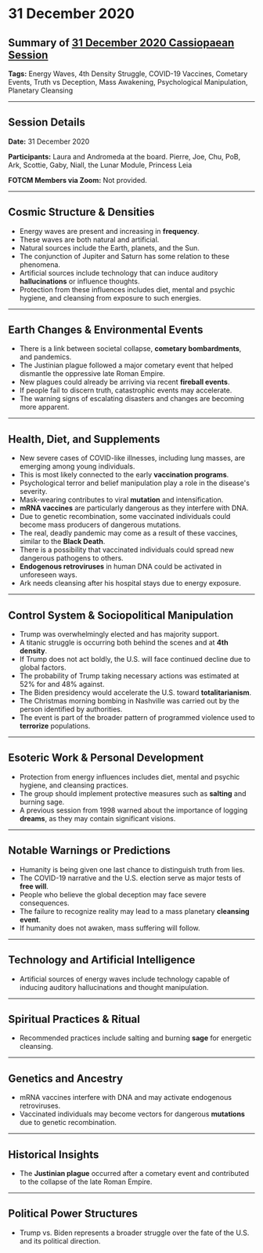 # 31 December 2020

## Summary of [31 December 2020 Cassiopaean Session](https://cassiopaea.org/forum/threads/session-31-december-2020.49951/)

**Tags:** Energy Waves, 4th Density Struggle, COVID-19 Vaccines, Cometary Events, Truth vs Deception, Mass Awakening, Psychological Manipulation, Planetary Cleansing

---
## Session Details

**Date:** 31 December 2020

**Participants:** Laura and Andromeda at the board. Pierre, Joe, Chu, PoB, Ark, Scottie, Gaby, Niall, the Lunar Module, Princess Leia

**FOTCM Members via Zoom:** Not provided.

---
## Cosmic Structure & Densities

- Energy waves are present and increasing in **frequency**.
- These waves are both natural and artificial.
- Natural sources include the Earth, planets, and the Sun.
- The conjunction of Jupiter and Saturn has some relation to these phenomena.
- Artificial sources include technology that can induce auditory **hallucinations** or influence thoughts.
- Protection from these influences includes diet, mental and psychic hygiene, and cleansing from exposure to such energies.

---
## Earth Changes & Environmental Events

- There is a link between societal collapse, **cometary bombardments**, and pandemics.
- The Justinian plague followed a major cometary event that helped dismantle the oppressive late Roman Empire.
- New plagues could already be arriving via recent **fireball events**.
- If people fail to discern truth, catastrophic events may accelerate.
- The warning signs of escalating disasters and changes are becoming more apparent.

---
## Health, Diet, and Supplements

- New severe cases of COVID-like illnesses, including lung masses, are emerging among young individuals.
- This is most likely connected to the early **vaccination programs**.
- Psychological terror and belief manipulation play a role in the disease's severity.
- Mask-wearing contributes to viral **mutation** and intensification.
- **mRNA vaccines** are particularly dangerous as they interfere with DNA.
- Due to genetic recombination, some vaccinated individuals could become mass producers of dangerous mutations.
- The real, deadly pandemic may come as a result of these vaccines, similar to the **Black Death**.
- There is a possibility that vaccinated individuals could spread new dangerous pathogens to others.
- **Endogenous retroviruses** in human DNA could be activated in unforeseen ways.
- Ark needs cleansing after his hospital stays due to energy exposure.

---
## Control System & Sociopolitical Manipulation

- Trump was overwhelmingly elected and has majority support.
- A titanic struggle is occurring both behind the scenes and at **4th density**.
- If Trump does not act boldly, the U.S. will face continued decline due to global factors.
- The probability of Trump taking necessary actions was estimated at 52% for and 48% against.
- The Biden presidency would accelerate the U.S. toward **totalitarianism**.
- The Christmas morning bombing in Nashville was carried out by the person identified by authorities.
- The event is part of the broader pattern of programmed violence used to **terrorize** populations.

---
## Esoteric Work & Personal Development

- Protection from energy influences includes diet, mental and psychic hygiene, and cleansing practices.
- The group should implement protective measures such as **salting** and burning sage.
- A previous session from 1998 warned about the importance of logging **dreams**, as they may contain significant visions.

---
## Notable Warnings or Predictions

- Humanity is being given one last chance to distinguish truth from lies.
- The COVID-19 narrative and the U.S. election serve as major tests of **free will**.
- People who believe the global deception may face severe consequences.
- The failure to recognize reality may lead to a mass planetary **cleansing event**.
- If humanity does not awaken, mass suffering will follow.

---
## Technology and Artificial Intelligence

- Artificial sources of energy waves include technology capable of inducing auditory hallucinations and thought manipulation.

---
## Spiritual Practices & Ritual

- Recommended practices include salting and burning **sage** for energetic cleansing.

---
## Genetics and Ancestry

- mRNA vaccines interfere with DNA and may activate endogenous retroviruses.
- Vaccinated individuals may become vectors for dangerous **mutations** due to genetic recombination.

---
## Historical Insights

- The **Justinian plague** occurred after a cometary event and contributed to the collapse of the late Roman Empire.

---
## Political Power Structures

- Trump vs. Biden represents a broader struggle over the fate of the U.S. and its political direction.

